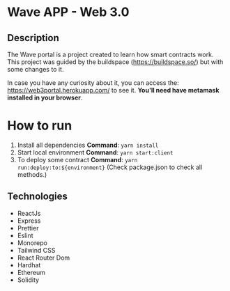 # Wave APP  - Web 3.0

## Description
The Wave portal is a project created to learn how smart contracts work. This project was guided by the buildspace (https://buildspace.so/) but with some changes to it.

In case you have any curiosity about it, you can access the: https://web3portal.herokuapp.com/ to see it. **You'll need have metamask installed in your browser**.

# How to run
1. Install all dependencies **Command**: `yarn install`
2. Start local environment **Command**: `yarn start:client`
3. To deploy some contract **Command**: `yarn run:deploy:to:${environment}` (Check package.json to check all methods.)

## Technologies
* ReactJs
* Express
* Prettier
* Eslint
* Monorepo
* Tailwind CSS 
* React Router Dom
* Hardhat
* Ethereum
* Solidity
 
